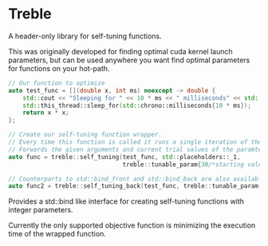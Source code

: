 # Treble
A header-only library for self-tuning functions.

This was originally developed for finding optimal cuda kernel launch parameters, but can be used
anywhere you want find optimal parameters for functions on your hot-path.

```cpp
// Our function to optimize
auto test_func = [](double x, int ms) noexcept -> double {
    std::cout << "Sleeping for " << 10 * ms << " milliseconds" << std::endl;
    std::this_thread::sleep_for(std::chrono::milliseconds{10 * ms});
    return x * x;
};

// Create our self-tuning function wrapper.
// Every time this function is called it runs a single iteration of the optimization routine
// Forwards the given arguments and current trial values of the paramters to the wrapped function and propagates the return value (if any).
auto func = treble::self_tuning(test_func, std::placeholders::_1,
                                treble::tunable_param{30/*starting value*/, 0/*min*/, 50/*max*/, 5/*step size*/});

// Counterparts to std::bind_front and std::bind_back are also available
auto func2 = treble::self_tuning_back(test_func, treble::tunable_param{30, 0, 50, 5});
```

Provides a std::bind like interface for creating self-tuning functions with integer parameters.

Currently the only supported objective function is minimizing the execution time of the wrapped function.